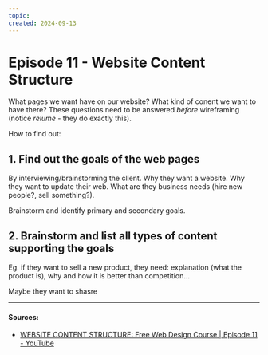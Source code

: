 ```yaml
---
topic: 
created: 2024-09-13
---
```


# Episode 11 - Website Content Structure

What pages we want have on our website? What kind of conent we want to have there?
These questions need to be answered *before* wireframing (notice *relume* - they do exactly this).

How to find out:

## 1. Find out the goals of the web pages

By interviewing/brainstorming the client. Why they want a website. Why they want to update their web. What are they business needs (hire new people?, sell something?).

Brainstorm and identify primary and secondary goals.

## 2.  Brainstorm and list all types of content supporting the goals

Eg. if they want to sell a new product, they need: explanation (what the product  is), why and how it is better than competition...

Maybe they want to shasre 


___
#### Sources:
- [WEBSITE CONTENT STRUCTURE: Free Web Design Course | Episode 11 - YouTube](https://www.youtube.com/watch?v=8A6MxYNooYA&list=PLXC_gcsKLD6n7p6tHPBxsKjN5hA_quaPI&index=12)